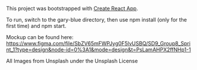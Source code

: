 This project was bootstrapped with [Create React App](https://github.com/facebook/create-react-app).

To run, switch to the gary-blue directory, then use npm install (only for the first time) and npm start.

Mockup can be found here:
https://www.figma.com/file/SbZV65mFWPJyg0F5lvUSBQ/SD9_Group8_Sprint_1?type=design&node-id=0%3A1&mode=design&t=PsLamAHPX2ffNHp1-1

All Images from Unsplash under the Unsplash License

